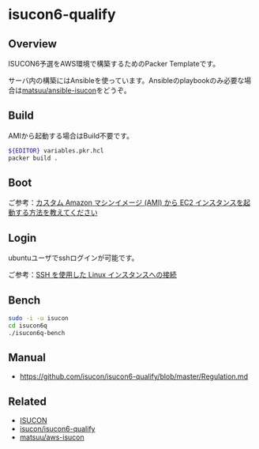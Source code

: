 # isucon6-qualify

## Overview

ISUCON6予選をAWS環境で構築するためのPacker Templateです。


サーバ内の構築にはAnsibleを使っています。Ansibleのplaybookのみ必要な場合は[matsuu/ansible-isucon](https://github.com/matsuu/ansible-isucon)をどうぞ。

## Build

AMIから起動する場合はBuild不要です。

```sh
${EDITOR} variables.pkr.hcl
packer build .
```

## Boot

ご参考：[カスタム Amazon マシンイメージ (AMI) から EC2 インスタンスを起動する方法を教えてください](https://aws.amazon.com/jp/premiumsupport/knowledge-center/launch-instance-custom-ami/)

## Login

ubuntuユーザでsshログインが可能です。

ご参考：[SSH を使用した Linux インスタンスへの接続](https://docs.aws.amazon.com/ja_jp/AWSEC2/latest/UserGuide/AccessingInstancesLinux.html)

## Bench

```sh
sudo -i -u isucon
cd isucon6q
./isucon6q-bench
```

## Manual

* https://github.com/isucon/isucon6-qualify/blob/master/Regulation.md

## Related

* [ISUCON](https://isucon.net/)
* [isucon/isucon6-qualify](https://github.com/isucon/isucon6-qualify)
* [matsuu/aws-isucon](https://github.com/matsuu/aws-isucon)
